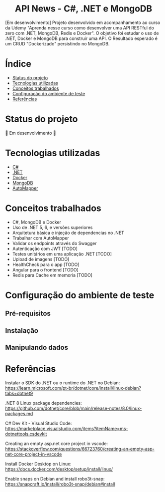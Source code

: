 <h1 align="center">API News - C#, .NET e MongoDB</h1>

<p>[Em desenvolvimento] Projeto desenvolvido em acompanhamento ao curso da Udemy "Aprenda nesse curso como desenvolver uma API RESTful do zero com .NET, MongoDB, Redis e Docker". O objetivo foi estudar o uso de .NET, Docker e MongoDB para construir uma API. O Resultado esperado é um CRUD "Dockerizado" persistindo no MongoDB.</p>


# Índice

* [Status do projeto](#Status-do-projeto)
* [Tecnologias utilizadas](#Tecnologias-utilizadas)
* [Conceitos trabalhados](#conceitos-trabalhados)
* [Configuração do ambiente de teste](#Configuração-do-ambiente-de-teste)
* [Referências](#Referências)


# Status do projeto

🚧 Em desenvolvimento 🚧


# Tecnologias utilizadas

- [C#](https://dotnet.microsoft.com/pt-br/languages/csharp)
- [.NET](https://dotnet.microsoft.com/pt-br/download)
- [Docker](https://docs.docker.com/)
- [MongoDB](https://www.mongodb.com/)
- [AutoMapper](https://automapper.org/)


# Conceitos trabalhados

* C#, MongoDB e Docker
* Uso de .NET 5, 6, e versões superiores
* Arquitetura básica e injeção de dependencias no .NET
* Trabalhar com AutoMapper
* Validar os endpoints através do Swagger
* Autenticação com JWT [TODO]
* Testes unitários em uma aplicação .NET [TODO]
* Upload de imagens [TODO]
* HealthCheck para o app [TODO]
* Angular para o frontend [TODO]
* Redis para Cache em memoria [TODO]


# Configuração do ambiente de teste

## Pré-requisitos

## Instalação

## Manipulando dados


# Referências

Instalar o SDK do .NET ou o runtime do .NET no Debian:
https://learn.microsoft.com/pt-br/dotnet/core/install/linux-debian?tabs=dotnet9

.NET 8 Linux package dependencies:
https://github.com/dotnet/core/blob/main/release-notes/8.0/linux-packages.md

C# Dev Kit - Visual Studio Code:
https://marketplace.visualstudio.com/items?itemName=ms-dotnettools.csdevkit

Creating an empty asp.net core project in vscode:
https://stackoverflow.com/questions/66723760/creating-an-empty-asp-net-core-project-in-vscode

Install Docker Desktop on Linux:
https://docs.docker.com/desktop/setup/install/linux/

Enable snaps on Debian and install robo3t-snap:
https://snapcraft.io/install/robo3t-snap/debian#install